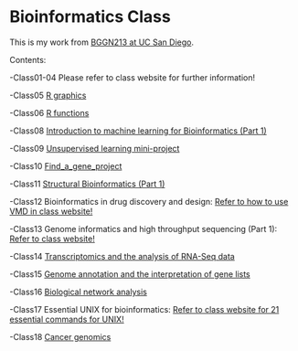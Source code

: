 # Bioinformatics Class
This is my work from [BGGN213 at UC San Diego](https://bioboot.github.io/bggn213_F19/).

Contents:

-Class01-04 Please refer to class website for further information! 

-Class05 [R graphics](https://github.com/TiantaiM/bggn213/blob/master/class05/class05.md) 

-Class06 [R functions](https://github.com/TiantaiM/bggn213/blob/master/class06/class06.md)

-Class08 [Introduction to machine learning for Bioinformatics (Part 1)](https://github.com/TiantaiM/bggn213/blob/master/Class08/class08.md)

-Class09 [Unsupervised learning mini-project](https://github.com/TiantaiM/bggn213/blob/master/Class09/class09.md)

-Class10 [Find_a_gene_project](https://github.com/TiantaiM/bggn213/blob/master/Find_a_gene_project/BGGN213_F19_t2ma.pdf)

-Class11 [Structural Bioinformatics (Part 1)](https://github.com/TiantaiM/bggn213/blob/master/class11/class11.md)

-Class12 Bioinformatics in drug discovery and design: [Refer to how to use VMD in class website!](https://bioboot.github.io/bggn213_F19/class-material/lab-12-bggn213.pdf)

-Class13 Genome informatics and high throughput sequencing (Part 1): [Refer to class website!](https://bioboot.github.io/bggn213_F19/class-material/lab-13-bggn213.pdf)

-Class14 [Transcriptomics and the analysis of RNA-Seq data](https://github.com/TiantaiM/bggn213/blob/master/class14/class14.md)

-Class15 [Genome annotation and the interpretation of gene lists](https://github.com/TiantaiM/bggn213/blob/master/class15/class15.html)

-Class16 [Biological network analysis](https://github.com/TiantaiM/bggn213/blob/master/class16/class16.Rmd)

-Class17 Essential UNIX for bioinformatics: [Refer to class website for 21 essential commands for UNIX!](https://bioboot.github.io/bggn213_F19/class-material/17_blast-01/)

-Class18 [Cancer genomics]()


